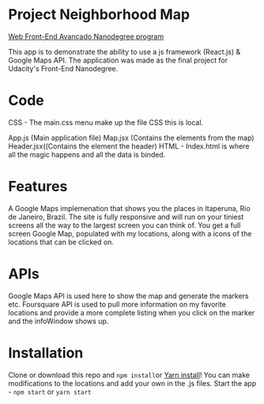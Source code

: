 # Project Neighborhood Map 
[Web Front-End Avançado Nanodegree program](https://br.udacity.com/course/front-end-web-developer-nanodegree--nd001-br-advanced)

This app is to demonstrate the ability to use a js framework (React.js) & Google Maps API. The application was made as the final project for Udacity's Front-End Nanodegree.

# Code
CSS - The main.css menu make up the file CSS this is local.

App.js (Main application file)
Map.jsx (Contains the elements from the map)
Header.jsx((Contains the element the header)
HTML - Index.html is where all the magic happens and all the data is binded.

# Features
A Google Maps implemenation that shows you the places in Itaperuna, Rio de Janeiro, Brazil. The site is fully responsive and will run on your tiniest screens all the way to the largest screen you can think of. You get a full screen Google Map, populated with my locations, along with a icons of the locations that can be clicked on.

# APIs
Google Maps API is used here to show the map and generate the markers etc. Foursquare API is used to pull more information on my favorite locations and provide a more complete listing when you click on the marker and the infoWindow shows up.

# Installation
Clone or download this repo and `npm install`or [Yarn install](https://yarnpkg.com/pt-BR/docs/getting-started)! You can make modifications to the locations and add your own in the .js files.
Start the app - `npm start` or `yarn start`